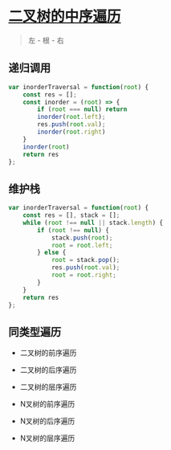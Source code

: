 # [二叉树的中序遍历](https://leetcode-cn.com/problems/binary-tree-inorder-traversal/)

> 左 - 根 - 右

## 递归调用

```js
var inorderTraversal = function(root) {
    const res = [];
    const inorder = (root) => {
        if (root === null) return
        inorder(root.left);
        res.push(root.val);
        inorder(root.right)
    }
    inorder(root)
    return res
};
```

## 维护栈

```js
var inorderTraversal = function(root) {
    const res = [], stack = [];
    while (root !== null || stack.length) {
        if (root !== null) {
            stack.push(root);
            root = root.left;
        } else {
            root = stack.pop();
            res.push(root.val);
            root = root.right;
        }
    }
    return res
};
```



## 同类型遍历

- 二叉树的前序遍历

- 二叉树的后序遍历

- 二叉树的层序遍历
- N叉树的前序遍历
- N叉树的后序遍历
- N叉树的层序遍历

